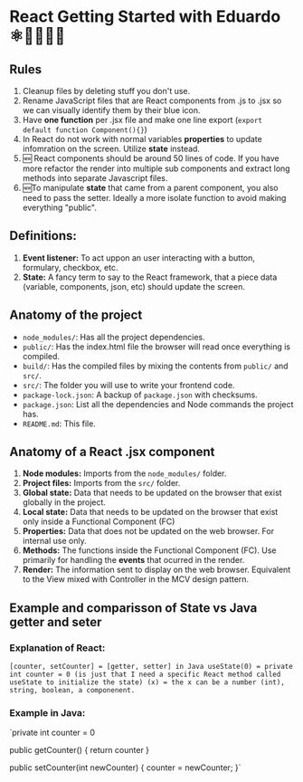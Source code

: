 # React Getting Started with Eduardo ⚛️🚀🧔🏻‍♂️

## Rules

1. Cleanup files by deleting stuff you don't use.
1. Rename JavaScript files that are React components from .js to .jsx so we can visually identify them by their blue icon.
1. Have **one function** per .jsx file and make one line export (`export default function Component(){}`)
1. In React do not work with normal variables **properties** to update infomration on the screen. Utilize **state** instead.
1. 🆕 React components should be around 50 lines of code. If you have more refactor the render into multiple sub components and extract long methods into separate Javascript files.
1. 🆕To manipulate **state** that came from a parent component, you also need to pass the setter. Ideally a more isolate function to avoid making everything "public".

## Definitions:

1. **Event listener:** To act uppon an user interacting with a button, formulary, checkbox, etc.
2. **State:** A fancy term to say to the React framework, that a piece data (variable, components, json, etc) should update the screen.

## Anatomy of the project

- `node_modules/`: Has all the project dependencies.
- `public/`: Has the index.html file the browser will read once everything is compiled.
- `build/`: Has the compiled files by mixing the contents from `public/` and `src/`.
- `src/`: The folder you will use to write your frontend code.
- `package-lock.json`: A backup of `package.json` with checksums.
- `package.json`: List all the dependencies and Node commands the project has.
- `README.md`: This file.

## Anatomy of a React .jsx component

1. **Node modules:** Imports from the `node_modules/` folder.
1. **Project files:** Imports from the `src/` folder.
1. **Global state:** Data that needs to be updated on the browser that exist globally in the project.
1. **Local state:** Data that needs to be updated on the browser that exist only inside a Functional Component (FC)
1. **Properties:** Data that does not be updated on the web browser. For internal use only.
1. **Methods:** The functions inside the Functional Component (FC). Use primarily for handling the **events** that ocurred in the render.
1. **Render:** The information sent to display on the web browser. Equivalent to the View mixed with Controller in the MCV design pattern.

## Example and comparisson of State vs Java getter and seter

### Explanation of React:

`[counter, setCounter] = [getter, setter] in Java
useState(0) = private int counter = 0 (is just that I need a specific React method called useState to initialize the state)
(x) = the x can be a number (int), string, boolean, a componenent.`

### Example in Java:

`private int counter = 0

public getCounter() {
return counter
}

public setCounter(int newCounter) {
counter = newCounter;
}`
